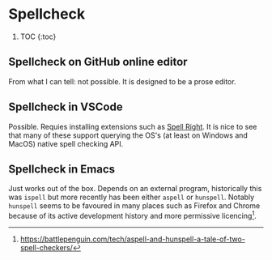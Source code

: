 # Spellcheck

1. TOC
{:toc}

## Spellcheck on GitHub online editor
From what I can tell: not possible. It is designed to be a prose editor.

## Spellcheck in VSCode
Possible. Requies installing extensions such as [Spell Right](https://marketplace.visualstudio.com/items?itemName=ban.spellright). It is nice to see that many of these support querying the OS's (at least on Windows and MacOS) native spell checking API.

## Spellcheck in Emacs
Just works out of the box. Depends on an external program, historically this was `ispell` but more recently has been either `aspell` or `hunspell`. Notably `hunspell` seems to be favoured in many places such as Firefox and Chrome because of its active development history and more permissive licencing[^1].


[^1]: https://battlepenguin.com/tech/aspell-and-hunspell-a-tale-of-two-spell-checkers/
